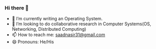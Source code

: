 ### Hi there 👋


- 🔭 I’m currently writing an Operating System.
- 🤔 I’m looking to do collaborative research in Computer Systems(OS, Networking, Distributed Computing)
- 📫 How to reach me: saadnasir31@gmail.com
- 😄 Pronouns: He/His


